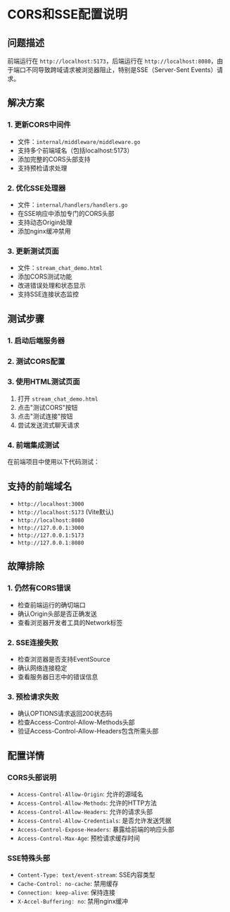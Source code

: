 # CORS和SSE配置说明

## 问题描述
前端运行在 `http://localhost:5173`，后端运行在 `http://localhost:8080`，由于端口不同导致跨域请求被浏览器阻止，特别是SSE（Server-Sent Events）请求。

## 解决方案

### 1. 更新CORS中间件
- 文件：`internal/middleware/middleware.go`
- 支持多个前端域名（包括localhost:5173）
- 添加完整的CORS头部支持
- 支持预检请求处理

### 2. 优化SSE处理器
- 文件：`internal/handlers/handlers.go`
- 在SSE响应中添加专门的CORS头部
- 支持动态Origin处理
- 添加nginx缓冲禁用

### 3. 更新测试页面
- 文件：`stream_chat_demo.html`
- 添加CORS测试功能
- 改进错误处理和状态显示
- 支持SSE连接状态监控

## 测试步骤

### 1. 启动后端服务器


### 2. 测试CORS配置


### 3. 使用HTML测试页面
1. 打开 `stream_chat_demo.html`
2. 点击"测试CORS"按钮
3. 点击"测试连接"按钮
4. 尝试发送流式聊天请求

### 4. 前端集成测试
在前端项目中使用以下代码测试：



## 支持的前端域名
- `http://localhost:3000`
- `http://localhost:5173` (Vite默认)
- `http://localhost:8080`
- `http://127.0.0.1:3000`
- `http://127.0.0.1:5173`
- `http://127.0.0.1:8080`

## 故障排除

### 1. 仍然有CORS错误
- 检查前端运行的确切端口
- 确认Origin头部是否正确发送
- 查看浏览器开发者工具的Network标签

### 2. SSE连接失败
- 检查浏览器是否支持EventSource
- 确认网络连接稳定
- 查看服务器日志中的错误信息

### 3. 预检请求失败
- 确认OPTIONS请求返回200状态码
- 检查Access-Control-Allow-Methods头部
- 验证Access-Control-Allow-Headers包含所需头部

## 配置详情

### CORS头部说明
- `Access-Control-Allow-Origin`: 允许的源域名
- `Access-Control-Allow-Methods`: 允许的HTTP方法
- `Access-Control-Allow-Headers`: 允许的请求头部
- `Access-Control-Allow-Credentials`: 是否允许发送凭据
- `Access-Control-Expose-Headers`: 暴露给前端的响应头部
- `Access-Control-Max-Age`: 预检请求缓存时间

### SSE特殊头部
- `Content-Type: text/event-stream`: SSE内容类型
- `Cache-Control: no-cache`: 禁用缓存
- `Connection: keep-alive`: 保持连接
- `X-Accel-Buffering: no`: 禁用nginx缓冲